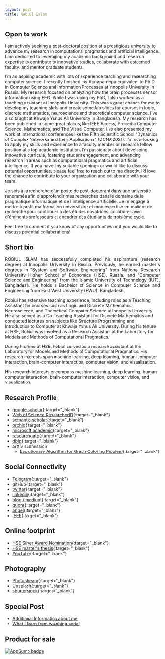 ```yaml
---
layout: post
title: Robiul Islam 
--- 
```


## Open to work 

I am actively seeking a post-doctoral position at a prestigious university to advance my research in computational pragmatics and artificial intelligence. I am dedicated to leveraging my academic background and research expertise to contribute to innovative studies, collaborate with esteemed faculty, and mentor graduate students. 

I’m an aspiring academic with lots of experience teaching and researching computer science. I recently finished my Аспирантура equivalent to Ph.D. in Computer Science and Information Processes at Innopolis University in Russia. My research focused on analyzing how the brain processes sensor information using EEG.
While I was doing my PhD, I also worked as a teaching assistant at Innopolis University. This was a great chance for me to develop my teaching skills and create some lab slides for courses in logic, discrete mathematics, neuroscience and theoretical computer science. I’ve also taught at Khwaja Yunus Ali University in Bangladesh.
My research has been published in some great places, like IEEE Access, Procedia Computer Science, Mathematics, and The Visual Computer. I’ve also presented my work at international conferences like the Fifth Scientific School "Dynamics of Complex Networks and their Applications" (DCNA'2021).
I’m now looking to apply my skills and experience to a faculty member or research fellow position at a top academic institution. I’m passionate about developing innovative curricula, fostering student engagement, and advancing research in areas such as computational pragmatics and artificial intelligence.
If you have any suitable openings or would like to discuss potential opportunities, please feel free to reach out to me directly. I’d love the chance to contribute to your organization and collaborate with your team.

Je suis à la recherche d'un poste de post-doctorant dans une université renommée afin d'approfondir mes recherches dans le domaine de la pragmatique informatique et de l'intelligence artificielle. Je m'engage à mettre à profit ma formation universitaire et mon expertise en matière de recherche pour contribuer à des études novatrices, collaborer avec d'éminents professeurs et encadrer des étudiants de troisième cycle.

Feel free to connect if you know of any opportunities or if you would like to discuss potential collaborations!






## Short bio


<p style='text-align: justify;'> ROBIUL ISLAM has successfully completed his aspirantura (research degree) at Innopolis University in Russia. Previously, he earned master's degrees in "System and Software Engineering" from National Research University Higher School of Economics (HSE), Russia, and "Computer Science and Engineering" from the Islamic University of Technology (IUT), Bangladesh. He holds a Bachelor of Science in Computer Science and Engineering from East West University (EWU), Bangladesh.

 Robiul has extensive teaching experience, including roles as a Teaching Assistant for courses such as Logic and Discrete Mathematics, Neuroscience, and Theoretical Computer Science at Innopolis University. He also served as a Co-Teaching Assistant for Discrete Mathematics and conducted lectures on subjects like Structure Programming and Introduction to Computer at Khwaja Yunus Ali University. During his tenure at HSE, Robiul was involved as a Research Assistant at the Laboratory for Models and Methods of Computational Pragmatics.

 During his time at HSE, Robiul served as a research assistant at the Laboratory for Models and Methods of Computational Pragmatics. His research interests span machine learning, deep learning, human-computer interaction, brain-computer interaction, computer vision, and visualization.

 His research interests encompass machine learning, deep learning, human-computer interaction, brain-computer interaction, computer vision, and visualization.
</p>


## Research Profile 

- [google scholar](https://scholar.google.com/citations?user=gjOAjPUAAAAJ&hl=en&authuser=1){:target="_blank"}
- [Web of Science ResearcherID](https://publons.com/researcher/3707219/robiul-islam/){:target="_blank"}
- [semantic scholar](https://www.semanticscholar.org/author/Robiul-Islam/51314321){:target="_blank"}
- [orchid](https://orcid.org/0000-0002-3704-8409){:target="_blank"}
- [microsoft academic](https://academic.microsoft.com/profile/j09i12g8-5355-4889-8e5g-ehj5i2h080e0/RobiulIslam/institutions?pi=1){:target="_blank"}
- [researchgate](https://www.researchgate.net/profile/Robiul_Islam){:target="_blank"}
- [dblp](https://dblp.uni-trier.de/pid/289/8477.html){:target="_blank"} 
- arXiv submission
    + [Evolutionary Algorithm for Graph Coloring Problem](http://arxiv.org/abs/2111.09743){:target="_blank"}
  


## Social Connectivity 

- [Telegram](https://t.me/connect2robiulchannel){:target="_blank"}
- [gitHub](https://github.com/connect2robiul){:target="_blank"}
- [twitter](https://twitter.com/connect2robiul){:target="_blank"}
- [linkedin](https://www.linkedin.com/in/connect2robiul/){:target="_blank"}
- [blog / medium](https://medium.com/@connect2robiul){:target="_blank"}
- [quora](https://www.quora.com/profile/Robiul-Islam-1){:target="_blank"}
- [angel](https://angel.co/connect2robiul){:target="_blank"}
- [IEEE](https://ieee-collabratec.ieee.org/app/p/connect2robiul){:target="_blank"}

## Online footprint 

- [HSE Silver Award Nomination](https://www.hse.ru/gold/cm/silver/2019/robiul){:target="_blank"}
- [HSE master's thesis](https://www.hse.ru/en/edu/vkr/366819729){:target="_blank"}
- [YouTube](https://www.youtube.com/channel/UCuqvECXNbppnYVabTC4muLw){:target="_blank"}

## Photography 

- [Photostream](https://www.flickr.com/photos/connect2robiul/){:target="_blank"}
- [Unsplash](https://unsplash.com/@connect2robiul){:target="_blank"}
- [shutterstock](https://www.shutterstock.com/g/conenct2robiul?rid=260163502){:target="_blank"}


## Special Post

- [Additional Information about me](https://t.me/connect2robiulchannel)
- [What I learn from watching serial](https://t.me/conenct2serial)

## Product for sale 

<a href="https://appsumo.com/products/how-to-motivate-students-while-teaching-via-cognitive-map?utm_source=badge" target="_blank" rel="noopener"><img src="https://appsumo2nuxt-cdn.appsumo.com/img/as-badge-featured.cf14670.png" alt="AppSumo badge"></a>
